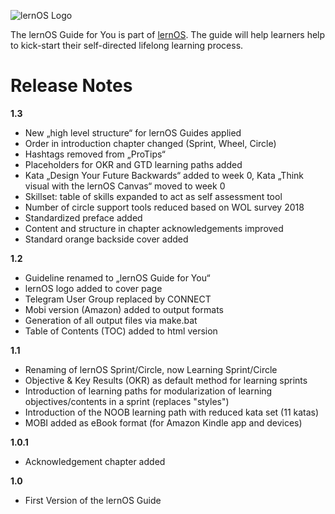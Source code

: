 ![lernOS Logo](https://github.com/simondueckert/lernos-core/raw/master/images/lernOS-logo-400px.png)

The lernOS Guide for You is part of [lernOS](https://lernos.org). The guide will help learners help to kick-start their self-directed lifelong learning process.

# Release Notes
**1.3**
* New „high level structure“ for lernOS Guides applied
* Order in introduction chapter changed (Sprint, Wheel, Circle)
* Hashtags removed from „ProTips“
* Placeholders for OKR and GTD learning paths added
* Kata „Design Your Future Backwards“ added to week 0, Kata „Think visual with the lernOS Canvas“ moved to week 0
* Skillset: table of skills expanded to act as self assessment tool
* Number of circle support tools reduced based on WOL survey 2018
* Standardized preface added
* Content and structure in chapter acknowledgements improved
* Standard orange backside cover added

**1.2**
* Guideline renamed to „lernOS Guide for You“
* lernOS logo added to cover page
* Telegram User Group replaced by CONNECT
* Mobi version (Amazon) added to output formats
* Generation of all output files via make.bat
* Table of Contents (TOC) added to html version

**1.1**
* Renaming of lernOS Sprint/Circle, now Learning Sprint/Circle
* Objective & Key Results (OKR) as default method for learning sprints
* Introduction of learning paths for modularization of learning objectives/contents in a sprint (replaces "styles")
* Introduction of the NOOB learning path with reduced kata set (11 katas)
* MOBI added as eBook format (for Amazon Kindle app and devices) 

**1.0.1**
* Acknowledgement chapter added

**1.0**
* First Version of the lernOS Guide
